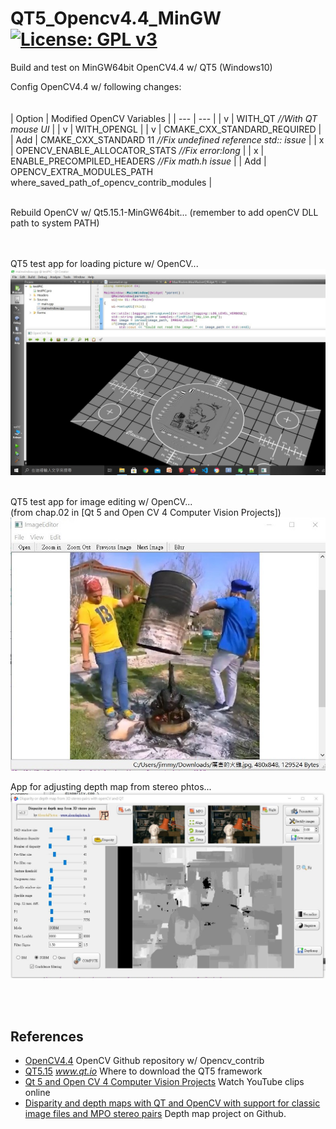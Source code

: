 # QT5_Opencv4.4_MinGW[![License: GPL v3](https://img.shields.io/badge/License-GPLv3-blue.svg)](https://www.gnu.org/licenses/gpl-3.0)<br>
Build and test on MinGW64bit OpenCV4.4 w/ QT5 (Windows10)

Config OpenCV4.4 w/ following changes: <br>
<br>                            
| Option  | Modified OpenCV Variables |
| --- | --- |
|  v   | WITH_QT _//With QT mouse UI_ |
| v   | WITH_OPENGL |
| v   | CMAKE_CXX_STANDARD_REQUIRED |
| Add | CMAKE_CXX_STANDARD 11 _//Fix undefined reference std:: issue_ |
| x   | OPENCV_ENABLE_ALLOCATOR_STATS _//Fix error:long_ |
| x   | ENABLE_PRECOMPILED_HEADERS  _//Fix math.h issue_ |
| Add | OPENCV_EXTRA_MODULES_PATH where_saved_path_of_opencv_contrib_modules | 
<br>
<br>
 

Rebuild OpenCV w/ Qt5.15.1-MinGW64bit... (remember to add openCV DLL path to system PATH)<br>


<br>
<br>
QT5 test app for loading picture w/ OpenCV... <br>
<img src="pic/OpenCV4TestPic.jpg" width=720/>
<br><br>

QT5 test app for image editing w/ OpenCV... <br>
(from chap.02 in [Qt 5 and Open CV 4 Computer Vision Projects])<br>
<img src="pic/TheAwesomeChicken.jpg" width=720/>
<br>

App for adjusting depth map from stereo phtos...<br>
<img src="pic/DisparityFilter.jpg" width=720/> <br>

<br><br>


## References
  - [OpenCV4.4](https://github.com/opencv) OpenCV Github repository w/ Opencv_contrib
  - [QT5.15](https://www.qt.io/download) _www.qt.io_ Where to download the QT5 framework
  - [Qt 5 and Open CV 4 Computer Vision Projects](https://www.youtube.com/playlist?list=PLeLcvrwLe187K3Ceoe3X3VMAa31591aO8) Watch YouTube clips online
  - [Disparity and depth maps with QT and OpenCV with support for classic image files and MPO stereo pairs](https://github.com/AbsurdePhoton/disparity-filtering-mpo) Depth map project on Github.

